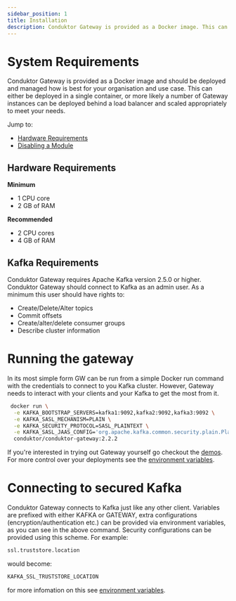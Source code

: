 ```yaml
---
sidebar_position: 1
title: Installation
description: Conduktor Gateway is provided as a Docker image. This can either be deployed in a single container or a number of proxies can be deployed behind a load balancer.
---
```


# System Requirements

Conduktor Gateway is provided as a Docker image and should be deployed and managed how is best for your organisation and use case. This can either be deployed in a single container, or more likely a number of Gateway instances can be deployed behind a load balancer and scaled appropriately to meet your needs.

Jump to:

- [Hardware Requirements](#hardware-requirements)
- [Disabling a Module](#disabling-a-module)

## Hardware Requirements

**Minimum**

- 1 CPU core
- 2 GB of RAM

**Recommended**

- 2 CPU cores
- 4 GB of RAM

## Kafka Requirements

Conduktor Gateway requires Apache Kafka version 2.5.0 or higher. Conduktor Gateway should connect to Kafka as an admin user. As a minimum this user should have rights to:

- Create/Delete/Alter topics
- Commit offsets
- Create/alter/delete consumer groups
- Describe cluster information

# Running the gateway
In its most simple form GW can be run from a simple Docker run command with the credentials to connect to you Kafka cluster. However, Gateway needs to interact with your clients and your Kafka to get the most from it.

```bash
 docker run \
  -e KAFKA_BOOTSTRAP_SERVERS=kafka1:9092,kafka2:9092,kafka3:9092 \
  -e KAFKA_SASL_MECHANISM=PLAIN \
  -e KAFKA_SECURITY_PROTOCOL=SASL_PLAINTEXT \
  -e KAFKA_SASL_JAAS_CONFIG='org.apache.kafka.common.security.plain.PlainLoginModule required username="admin" password="admin-secret";' \
  conduktor/conduktor-gateway:2.2.2
```

If you're interested in trying out Gateway yourself go checkout the [demos](https://github.com/conduktor/conduktor-gateway-demos).
For more control over your deployments see the [environment variables](/gateway/configuration/env-variables/).

# Connecting to secured Kafka

Conduktor Gateway connects to Kafka just like any other client. Variables are prefixed with either KAFKA or GATEWAY, extra configurations (encryption/authentication etc.) can be provided via environment variables, as you can see in the above command. 
Security configurations can be provided using this scheme. For example:

```bash
ssl.truststore.location
```

would become:

```bash
KAFKA_SSL_TRUSTSTORE_LOCATION
```

for more infomation on this see [environment variables](/gateway/configuration/env-variables/).
